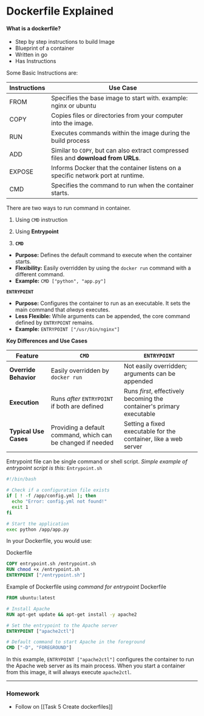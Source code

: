 # Dockerfile Explained

#### What is a dockerfile?
- Step by step instructions to build Image
- Blueprint of a container
- Written in go
- Has Instructions

Some Basic Instructions are:

| Instructions | Use Case                                                                             |
| ------------ | ------------------------------------------------------------------------------------ |
| FROM         | Specifies the base image to start with. example: nginx or ubuntu                     |
| COPY         | Copies files or directories from your computer into the image.                       |
| RUN          | Executes commands within the image during the build process                          |
| ADD          | Similar to `COPY`, but can also extract compressed files and **download from URLs**. |
| EXPOSE       | Informs Docker that the container listens on a specific network port at runtime.     |
| CMD          | Specifies the command to run when the container starts.                              |

There are two ways to run command in container.
1. Using `CMD` instruction
2. Using **Entrypoint**

1. **`CMD`**

- **Purpose:** Defines the default command to execute when the container starts.
- **Flexibility:** Easily overridden by using the `docker run` command with a different command.
- **Example:** `CMD ["python", "app.py"]`

**`ENTRYPOINT`**

- **Purpose:** Configures the container to run as an executable. It sets the main command that _always_ executes.
- **Less Flexible:** While arguments can be appended, the core command defined by `ENTRYPOINT` remains.
- **Example:** `ENTRYPOINT ["/usr/bin/nginx"]`

**Key Differences and Use Cases**

|Feature|`CMD`|`ENTRYPOINT`|
|---|---|---|
|**Override Behavior**|Easily overridden by `docker run`|Not easily overridden; arguments can be appended|
|**Execution**|Runs _after_ `ENTRYPOINT` if both are defined|Runs _first_, effectively becoming the container's primary executable|
|**Typical Use Cases**|Providing a default command, which can be changed if needed|Setting a fixed executable for the container, like a web server|

Entrypoint file can be single command or shell script.
*Simple example of entrypoint script is this:*
`Entrypoint.sh`
```bash
#!/bin/bash

# Check if a configuration file exists
if [ ! -f /app/config.yml ]; then
  echo "Error: config.yml not found!"
  exit 1
fi

# Start the application
exec python /app/app.py
```

In your Dockerfile, you would use:

Dockerfile
```Dockerfile
COPY entrypoint.sh /entrypoint.sh
RUN chmod +x /entrypoint.sh
ENTRYPOINT ["/entrypoint.sh"]
```


Example of Dockerfile using *command for entrypoint*
Dockerfile
```Dockerfile
FROM ubuntu:latest

# Install Apache
RUN apt-get update && apt-get install -y apache2

# Set the entrypoint to the Apache server
ENTRYPOINT ["apache2ctl"]

# Default command to start Apache in the foreground
CMD ["-D", "FOREGROUND"] 
```

In this example, `ENTRYPOINT ["apache2ctl"]` configures the container to run the Apache web server as its main process. When you start a container from this image, it will always execute `apache2ctl`.

---
### Homework 
- Follow on [[Task 5 Create dockerfiles]]
